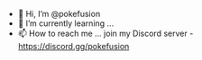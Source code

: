 - 👋 Hi, I’m @pokefusion
- 🌱 I’m currently learning ...
- 📫 How to reach me ...
join my Discord server - https://discord.gg/pokefusion
<!---
pokefusion/pokefusion is a ✨ special ✨ repository because its `README.md` (this file) appears on your GitHub profile.
You can click the Preview link to take a look at your changes.
--->
